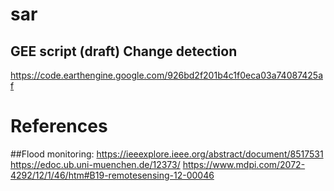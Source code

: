 # sar
## GEE script (draft) Change detection
https://code.earthengine.google.com/926bd2f201b4c1f0eca03a74087425af

# References
##Flood monitoring:
https://ieeexplore.ieee.org/abstract/document/8517531
https://edoc.ub.uni-muenchen.de/12373/
https://www.mdpi.com/2072-4292/12/1/46/htm#B19-remotesensing-12-00046
